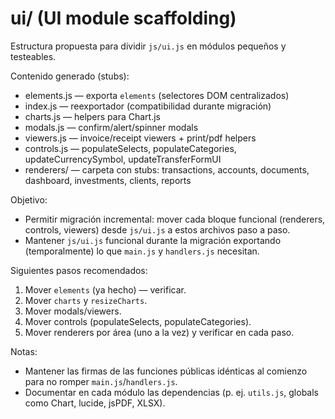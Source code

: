 # ui/ (UI module scaffolding)

Estructura propuesta para dividir `js/ui.js` en módulos pequeños y testeables.

Contenido generado (stubs):

- elements.js  — exporta `elements` (selectores DOM centralizados)
- index.js     — reexportador (compatibilidad durante migración)
- charts.js    — helpers para Chart.js
- modals.js    — confirm/alert/spinner modals
- viewers.js   — invoice/receipt viewers + print/pdf helpers
- controls.js  — populateSelects, populateCategories, updateCurrencySymbol, updateTransferFormUI
- renderers/   — carpeta con stubs: transactions, accounts, documents, dashboard, investments, clients, reports

Objetivo:
- Permitir migración incremental: mover cada bloque funcional (renderers, controls, viewers) desde `js/ui.js` a estos archivos paso a paso.
- Mantener `js/ui.js` funcional durante la migración exportando (temporalmente) lo que `main.js` y `handlers.js` necesitan.

Siguientes pasos recomendados:
1. Mover `elements` (ya hecho) — verificar.
2. Mover `charts` y `resizeCharts`.
3. Mover modals/viewers.
4. Mover controls (populateSelects, populateCategories).
5. Mover renderers por área (uno a la vez) y verificar en cada paso.

Notas:
- Mantener las firmas de las funciones públicas idénticas al comienzo para no romper `main.js`/`handlers.js`.
- Documentar en cada módulo las dependencias (p. ej. `utils.js`, globals como Chart, lucide, jsPDF, XLSX).